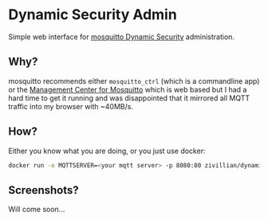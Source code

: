 # Dynamic Security Admin

Simple web interface for [mosquitto Dynamic Security](https://mosquitto.org/documentation/dynamic-security/) administration.

## Why?

mosquitto recommends either `mosquitto_ctrl` (which is a commandline app) or the [Management Center for Mosquitto](https://docs.cedalo.com/latest/) which is web based but I had a hard time to get it running and was disappointed that it mirrored all MQTT traffic into my browser with ~40MB/s.

## How?

Either you know what you are doing, or you just use docker:
```bash
docker run -e MQTTSERVER=<your mqtt server> -p 8080:80 zivillian/dynamic-security-admin:master 
```

## Screenshots?

Will come soon...
